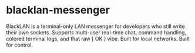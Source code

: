# blacklan-messenger
BlackLAN is a terminal-only LAN messenger for developers who still write their own sockets. Supports multi-user real-time chat, command handling, colored terminal logs, and that raw [ OK ] vibe. Built for local networks. Built for control.
